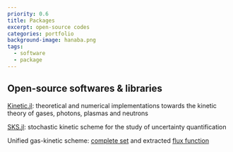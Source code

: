 ```yaml
---
priority: 0.6
title: Packages
excerpt: open-source codes
categories: portfolio
background-image: hanaba.png
tags:
  - software
  - package
---
```


## Open-source softwares & libraries

[Kinetic.jl](https://github.com/vavrines/Kinetic.jl): theoretical and numerical implementations towards the kinetic theory of gases, photons, plasmas and neutrons

[SKS.jl](https://github.com/vavrines/SKS.jl): stochastic kinetic scheme for the study of uncertainty quantification

Unified gas-kinetic scheme: [complete set](https://github.com/vavrines/UGKS) and extracted [flux function](https://github.com/vavrines/UGKSFlux)
